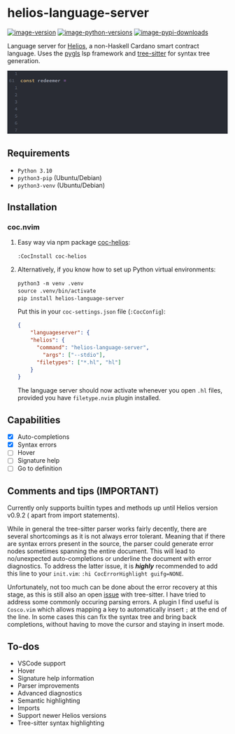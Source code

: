 # helios-language-server
[![image-version](https://img.shields.io/pypi/v/helios-language-server.svg)](https://python.org/pypi/helios-language-server)
[![image-python-versions](https://img.shields.io/badge/python=3.10-blue)](https://python.org/pypi/jedi-language-server)
[![image-pypi-downloads](https://pepy.tech/badge/helios-language-server)](https://pepy.tech/project/helios-language-server)

Language server for <a href="https://github.com/Hyperion-BT/Helios">Helios</a>, a non-Haskell Cardano smart contract language.
Uses the <a href="https://github.com/openlawlibrary/pygls">pygls</a> lsp framework and <a href="https://github.com/tree-sitter/tree-sitter">tree-sitter</a> for syntax tree generation.

![auto-complete](./img/auto-complete.gif)

## Requirements

* `Python 3.10`
* `python3-pip` (Ubuntu/Debian)
* `python3-venv` (Ubuntu/Debian)


## Installation

### coc.nvim
1. Easy way via npm package <a href="https://github.com/et9797/coc-helios">coc-helios</a>:

    `:CocInstall coc-helios`

2. Alternatively, if you know how to set up Python virtual environments:

    `python3 -m venv .venv` <br>
    `source .venv/bin/activate` <br>
    `pip install helios-language-server`
    
    Put this in your `coc-settings.json` file (`:CocConfig`):
    
    ```json
    {
        "languageserver": {
        "helios": {
          "command": "helios-language-server",
    		"args": ["--stdio"],
          "filetypes": ["*.hl", "hl"]
        }
    }
    ```
    The language server should now activate whenever you open `.hl` files, provided you have `filetype.nvim` plugin installed. 

## Capabilities
- [x] Auto-completions
- [x] Syntax errors
- [ ] Hover
- [ ] Signature help
- [ ] Go to definition

## Comments and tips (**IMPORTANT**)
Currently only supports builtin types and methods up until Helios version v0.9.2 (
apart from import statements).

While in general the tree-sitter parser works fairly decently, there are several shortcomings as it is not always error tolerant. 
Meaning that if there are syntax errors present in the source, the parser could generate error nodes sometimes spanning the entire document. 
This will lead to no/unexpected auto-completions or underline the document with error diagnostics. 
To address the latter issue, it is ***highly*** recommended to add this line to your `init.vim`: `:hi CocErrorHighlight guifg=NONE`. 

Unfortunately, not too much can be done about the error recovery at this stage, as this is still also an open <a href="https://github.com/tree-sitter/tree-sitter/issues/1870#issuecomment-1248659929">issue</a> with tree-sitter. 
I have tried to address some commonly occuring parsing errors. A plugin I find useful is `Cosco.vim` which allows mapping a key to automatically insert `;` at the end of the line. 
In some cases this can fix the syntax tree and bring back completions, without having to move the cursor and staying in insert mode.

## To-dos
- VSCode support
- Hover
- Signature help information
- Parser improvements
- Advanced diagnostics
- Semantic highlighting
- Imports
- Support newer Helios versions
- Tree-sitter syntax highlighting

